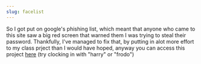 ```yaml
---
slug: facelist
---
```

So I got put on google's phishing list, which meant that anyone who came to this site saw a big red screen that warned them I was trying to steal their password.
Thankfully, I've managed to fix that, by putting in alot more effort to my class prject than I would have hoped, anyway you can access this project [here](/facelist/) (try clocking in with "harry" or "frodo")